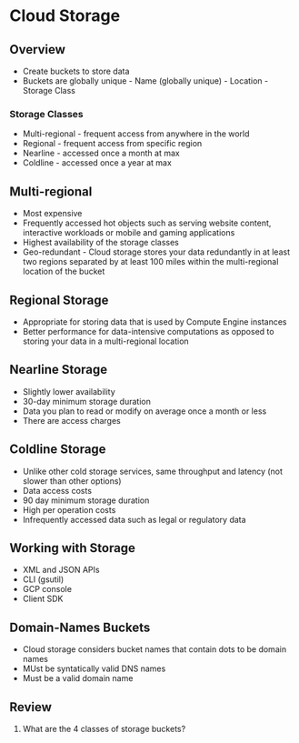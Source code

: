 # Cloud Storage

## Overview
- Create buckets to store data
- Buckets are globally unique
        - Name (globally unique)
        - Location
        - Storage Class

### Storage Classes
- Multi-regional - frequent access from anywhere in the world
- Regional - frequent access from specific region
- Nearline - accessed once a month at max
- Coldline - accessed once a year at max


## Multi-regional
- Most expensive
- Frequently accessed hot objects such as serving website content, interactive workloads or mobile and gaming applications
- Highest availability of the storage classes
- Geo-redundant - Cloud storage stores your data redundantly in at least two regions separated by at least 100 miles within the multi-regional location of the bucket

## Regional Storage
- Appropriate for storing data that is used by Compute Engine instances
- Better performance for data-intensive computations as opposed to storing your data in a multi-regional location

## Nearline Storage
- Slightly lower availability
- 30-day minimum storage duration
- Data you plan to read or modify on average once a month or less
- There are access charges

## Coldline Storage
- Unlike other cold storage services, same throughput and latency (not slower than other options)
- Data access costs
- 90 day minimum storage duration
- High per operation costs
- Infrequently accessed data such as legal or regulatory data


## Working with Storage
- XML and JSON APIs
- CLI (gsutil)
- GCP console
- Client SDK

## Domain-Names Buckets
- Cloud storage considers bucket names that contain dots to be domain names
- MUst be syntatically valid DNS names
- Must be a valid domain name

## Review

1) What are the 4 classes of storage buckets?
